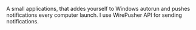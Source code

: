 A small applications, that addes yourself to Windows autorun and pushes notifications every computer launch.
I use WirePusher API for sending notifications.
